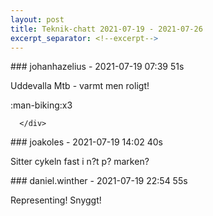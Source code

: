 ```yaml
---
layout: post
title: Teknik-chatt 2021-07-19 - 2021-07-26
excerpt_separator: <!--excerpt-->
---
```

<section class="message" markdown="1">
### johanhazelius - 2021-07-19 07:39 51s

Uddevalla Mtb - varmt men roligt!
<div class="reactionsDiv">
<div class="reactionDiv">
<span title=", erik.malm,  reacted this way." class="reactionSpan">
:man-biking:x3</span>
</div>
     
      </div>
    
</section>
<section class="message" markdown="1">
### joakoles - 2021-07-19 14:02 40s

Sitter cykeln fast i n?t p? marken?
</section>
<section class="message" markdown="1">
### daniel.winther - 2021-07-19 22:54 55s

Representing! Snyggt!

<!--excerpt-->
</section>